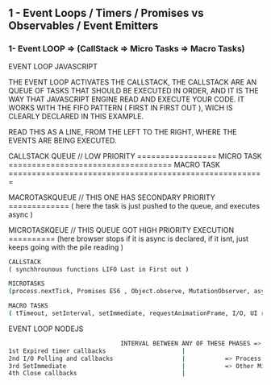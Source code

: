 ## 1 - Event Loops / Timers / Promises vs Observables / Event Emitters
### 1- Event LOOP => (CallStack => Micro Tasks => Macro Tasks)

EVENT LOOP JAVASCRIPT

THE EVENT LOOP ACTIVATES THE CALLSTACK, THE CALLSTACK ARE AN QUEUE OF TASKS THAT SHOULD BE EXECUTED IN ORDER, AND IT IS THE WAY THAT JAVASCRIPT ENGINE READ AND EXECUTE YOUR CODE.
IT WORKS WITH THE FIFO PATTERN ( FIRST IN FIRST OUT ), WICH IS CLEARLY DECLARED IN THIS EXAMPLE.


READ THIS AS A LINE, FROM THE LEFT TO THE RIGHT, WHERE THE EVENTS ARE BEING EXECUTED.


CALLSTACK QUEUE                                                                                                                             // LOW PRIORITY
================= MICRO TASK =================================== MACRO TASK =======================================================


MACROTASKQUEUE                                                                                                                              // THIS ONE HAS SECONDARY PRIORITY 
                                                                =============
                                        ( here the task is just pushed to the queue, and executes async )

MICROTASKQEUE                                                                                                                                // THIS QUEUE GOT HIGH PRIORITY EXECUTION 
                  ==========
      (here browser stops if it is async is declared, if it isnt, just keeps going with the pile reading )


```sh
CALLSTACK 
( synchhrounous functions LIFO Last in First out )

MICROTASKS
(process.nextTick, Promises ES6 , Object.observe, MutationObserver, async await ES8)

MACRO TASKS
( tTimeout, setInterval, setImmediate, requestAnimationFrame, I/O, UI rendering )
```

EVENT LOOP NODEJS

```sh                          
                               INTERVAL BETWEEN ANY OF THESE PHASES =>
1st Expired timer callbacks                     |          
2nd I/O Polling and callbacks                   |           => Process.nextTick             
3rd SetImmediate                                |           => Other Microtasks ( Resolved Promises)
4th Close callbacks                             |
```

